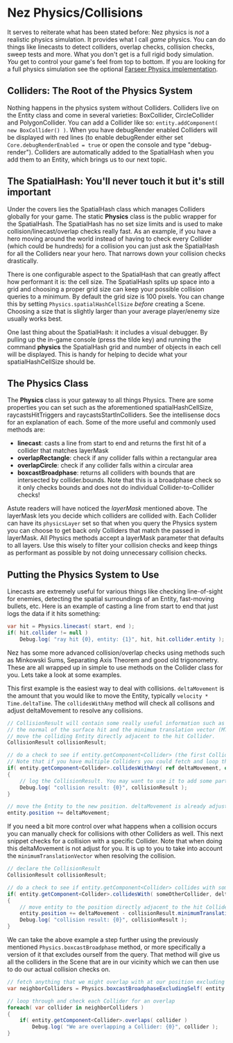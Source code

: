 Nez Physics/Collisions
==========

It serves to reiterate what has been stated before: Nez physics is *not* a realistic physics simulation. It provides what I call *game* physics. You can do things like linecasts to detect colliders, overlap checks, collision checks, sweep tests and more. What you don't get is a full rigid body simulation. *You* get to control your game's feel from top to bottom. If you are looking for a full physics simulation see the optional [Farseer Physics implementation](FarseerPhysics.md).



## Colliders: The Root of the Physics System
Nothing happens in the physics system without Colliders. Colliders live on the Entity class and come in several varieties: BoxCollider, CircleCollider and PolygonCollider. You can add a Collider like so: `entity.addComponent( new BoxCollider() )`. When you have debugRender enabled Colliders will be displayed with red lines (to enable debugRender either set `Core.debugRenderEnabled = true` or open the console and type "debug-render"). Colliders are automatically added to the SpatialHash when you add them to an Entity, which brings us to our next topic.



## The SpatialHash: You'll never touch it but it's still important
Under the covers lies the SpatialHash class which manages Colliders globally for your game. The static **Physics** class is the public wrapper for the SpatialHash. The SpatialHash has no set size limits and is used to make collision/linecast/overlap checks really fast. As an example, if you have a hero moving around the world instead of having to check every Collider (which could be hundreds) for a collision you can just ask the SpatialHash for all the Colliders near your hero. That narrows down your collision checks drastically.

There is one configurable aspect to the SpatialHash that can greatly affect how performant it is: the cell size. The SpatialHash splits up space into a grid and choosing a proper grid size can keep your possible collision queries to a minimum. By default the grid size is 100 pixels. You can change this by setting `Physics.spatialHashCellSize` *before* creating a Scene. Choosing a size that is slightly larger than your average player/enemy size usually works best.

One last thing about the SpatialHash: it includes a visual debugger. By pulling up the in-game console (press the tilde key) and running the command **physics** the SpatialHash grid and number of objects in each cell will be displayed. This is handy for helping to decide what your spatialHashCellSize should be.



## The Physics Class
The **Physics** class is your gateway to all things Physics. There are some properties you can set such as the aforementioned spatialHashCellSize, raycastsHitTriggers and raycastsStartInColliders. See the intellisense docs for an explanation of each. Some of the more useful and commonly used methods are:

- **linecast**: casts a line from start to end and returns the first hit of a collider that matches layerMask
- **overlapRectangle**: check if any collider falls within a rectangular area
- **overlapCircle**: check if any collider falls within a circular area
- **boxcastBroadphase**: returns all colliders with bounds that are intersected by collider.bounds. Note that this is a broadphase check so it only checks bounds and does not do individual Collider-to-Collider checks!

Astute readers will have noticed the *layerMask* mentioned above. The layerMask lets you decide which colliders are collided with. Each Collider can have its `physicsLayer` set so that when you query the Physics system you can choose to get back only Colliders that match the passed in layerMask. All Physics methods accept a layerMask parameter that defaults to all layers. Use this wisely to filter your collision checks and keep things as performant as possible by not doing unnecessary collision checks.



## Putting the Physics System to Use
Linecasts are extremely useful for various things like checking line-of-sight for enemies, detecting the spatial surroundings of an Entity, fast-moving bullets, etc. Here is an example of casting a line from start to end that just logs the data if it hits something:

```cs
var hit = Physics.linecast( start, end );
if( hit.collider != null )
	Debug.log( "ray hit {0}, entity: {1}", hit, hit.collider.entity );
```

Nez has some more advanced collision/overlap checks using methods such as Minkowski Sums, Separating Axis Theorem and good old trigonometry. These are all wrapped up in simple to use methods on the Collider class for you. Lets take a look at some examples.

This first example is the easiest way to deal with collisions. `deltaMovement` is the amount that you would like to move the Entity, typically `velocity * Time.deltaTime`. The `collidesWithAny` method will check all collisons and adjust deltaMovement to resolve any collisions.

```cs
// CollisionResult will contain some really useful information such as the Collider that was hit,
// the normal of the surface hit and the minimum translation vector (MTV). The MTV can be used to
// move the colliding Entity directly adjacent to the hit Collider.
CollisionResult collisionResult;

// do a check to see if entity.getComponent<Collider> (the first Collider on the Entity) collides with any other Colliders in the Scene
// Note that if you have multiple Colliders you could fetch and loop through them instead of only checking the first one.
if( entity.getComponent<Collider>.collidesWithAny( ref deltaMovement, out collisionResult ) )
{
	// log the CollisionResult. You may want to use it to add some particle effects or anything else relevant to your game.
	Debug.log( "collision result: {0}", collisionResult );
}

// move the Entity to the new position. deltaMovement is already adjusted to resolve collisions for us.
entity.position += deltaMovement;
```


If you need a bit more control over what happens when a collision occurs you can manually check for collisions with other Colliders as well. This next snippet checks for a collision with a specific Collider. Note that when doing this deltaMovement is not adjust for you. It is up to you to take into account the `minimumTranslationVector` when resolving the collision.

```cs
// declare the CollisionResult
CollisionResult collisionResult;

// do a check to see if entity.getComponent<Collider> collides with someOtherCollider
if( entity.getComponent<Collider>.collidesWith( someOtherCollider, deltaMovement, out collisionResult ) )
{
	// move entity to the position directly adjacent to the hit Collider then log the CollisionResult
	entity.position += deltaMovement - collisionResult.minimumTranslationVector;
	Debug.log( "collision result: {0}", collisionResult );
}
```

We can take the above example a step further using the previously mentioned `Physics.boxcastBroadphase` method, or more specifically a version of it that excludes ourself from the query. That method will give us all the colliders in the Scene that are in our vicinity which we can then use to do our actual collision checks on.

```cs
// fetch anything that we might overlap with at our position excluding ourself. We don't care about ourself here.
var neighborColliders = Physics.boxcastBroadphaseExcludingSelf( entity.getComponent<Collider> );

// loop through and check each Collider for an overlap
foreach( var collider in neighborColliders )
{
	if( entity.getComponent<Collider>.overlaps( collider )
		Debug.log( "We are overlapping a Collider: {0}", collider );
}
```

